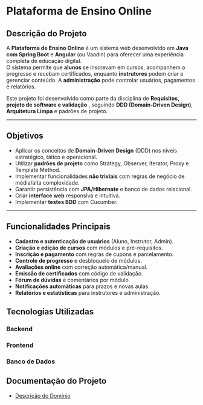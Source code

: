 #  Plataforma de Ensino Online

## Descrição do Projeto
A **Plataforma de Ensino Online** é um sistema web desenvolvido em **Java com Spring Boot** e **Angular** (ou Vaadin) para oferecer uma experiência completa de educação digital.  
O sistema permite que **alunos** se inscrevam em cursos, acompanhem o progresso e recebam certificados, enquanto **instrutores** podem criar e gerenciar conteúdo. A **administração** pode controlar usuários, pagamentos e relatórios.

Este projeto foi desenvolvido como parte da disciplina de **Requisitos, projeto de software e validação** , seguindo **DDD (Domain-Driven Design)**, **Arquitetura Limpa** e padrões de projeto.

---

##  Objetivos
- Aplicar os conceitos de **Domain-Driven Design** (DDD) nos níveis estratégico, tático e operacional.
- Utilizar **padrões de projeto** como Strategy, Observer, Iterator, Proxy e Template Method.
- Implementar funcionalidades **não triviais** com regras de negócio de média/alta complexidade.
- Garantir persistência com **JPA/Hibernate** e banco de dados relacional.
- Criar **interface web** responsiva e intuitiva.
- Implementar **testes BDD** com Cucumber.

---

## Funcionalidades Principais
- **Cadastro e autenticação de usuários** (Aluno, Instrutor, Admin).
- **Criação e edição de cursos** com módulos e pré-requisitos.
- **Inscrição e pagamento** com regras de cupons e parcelamento.
- **Controle de progresso** e desbloqueio de módulos.
- **Avaliações online** com correção automática/manual.
- **Emissão de certificados** com código de validação.
- **Fórum de dúvidas** e comentários por módulo.
- **Notificações automáticas** para prazos e novas aulas.
- **Relatórios e estatísticas** para instrutores e administração.


## Tecnologias Utilizadas
### Backend
### Frontend
### Banco de Dados

## Documentação do Projeto

- [Descrição do Domínio](docs/descricao_dominio.md)




